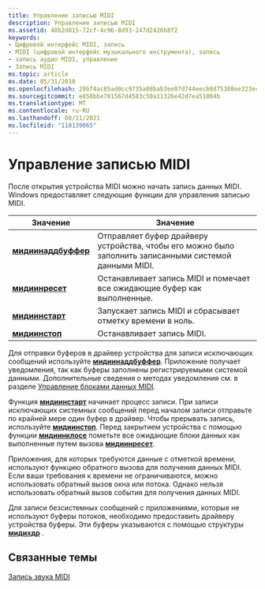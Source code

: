 ```yaml
---
title: Управление записью MIDI
description: Управление записью MIDI
ms.assetid: 48b2d815-72cf-4c96-8d93-247d2426b8f2
keywords:
- Цифровой интерфейс MIDI, запись
- MIDI (цифровой интерфейс музыкального инструмента), запись
- запись аудио MIDI, управление
- Запись MIDI
ms.topic: article
ms.date: 05/31/2018
ms.openlocfilehash: 29bf4ac85ad0cc9735a08bab3ee07d744eecb0d75308ee323ec93c1c69b1a9e3
ms.sourcegitcommit: e858bbe701567d4583c50a11326e42d7ea51804b
ms.translationtype: MT
ms.contentlocale: ru-RU
ms.lasthandoff: 08/11/2021
ms.locfileid: "118139065"
---
```

# <a name="managing-midi-recording"></a>Управление записью MIDI

После открытия устройства MIDI можно начать запись данных MIDI. Windows предоставляет следующие функции для управления записью MIDI.



| Значение                                      | Значение                                                                                           |
|--------------------------------------------|---------------------------------------------------------------------------------------------------|
| [**мидиинаддбуффер**](/windows/win32/api/mmeapi/nf-mmeapi-midiinaddbuffer) | Отправляет буфер драйверу устройства, чтобы его можно было заполнить записанными системой данными MIDI. |
| [**мидиинресет**](/windows/win32/api/mmeapi/nf-mmeapi-midiinreset)         | Останавливает запись MIDI и помечает все ожидающие буфер как выполненные.                                       |
| [**мидиинстарт**](/windows/win32/api/mmeapi/nf-mmeapi-midiinstart)         | Запускает запись MIDI и сбрасывает отметку времени в ноль.                                          |
| [**мидиинстоп**](/windows/win32/api/mmeapi/nf-mmeapi-midiinstop)           | Останавливает запись MIDI.                                                                             |



 

Для отправки буферов в драйвер устройства для записи исключающих сообщений используйте [**мидиинаддбуффер**](/windows/win32/api/mmeapi/nf-mmeapi-midiinaddbuffer). Приложение получает уведомления, так как буферы заполнены регистрируемыми системой данными. Дополнительные сведения о методах уведомления см. в разделе [Управление блоками данных MIDI](managing-midi-data-blocks.md).

Функция [**мидиинстарт**](/windows/win32/api/mmeapi/nf-mmeapi-midiinstart) начинает процесс записи. При записи исключающих системных сообщений перед началом записи отправьте по крайней мере один буфер в драйвер. Чтобы прерывать запись, используйте [**мидиинстоп**](/windows/win32/api/mmeapi/nf-mmeapi-midiinstop). Перед закрытием устройства с помощью функции [**мидиинклосе**](/windows/win32/api/mmeapi/nf-mmeapi-midiinclose) пометьте все ожидающие блоки данных как выполненные путем вызова [**мидиинресет**](/windows/win32/api/mmeapi/nf-mmeapi-midiinreset).

Приложения, для которых требуются данные с отметкой времени, используют функцию обратного вызова для получения данных MIDI. Если ваши требования к времени не ограничиваются, можно использовать обратный вызов окна или потока. Однако нельзя использовать обратный вызов события для получения данных MIDI.

Для записи безсистемных сообщений с приложениями, которые не используют буферы потоков, необходимо предоставить драйверу устройства буферы. Эти буферы указываются с помощью структуры [**мидихдр**](/windows/win32/api/mmeapi/ns-mmeapi-midihdr) .

## <a name="related-topics"></a>Связанные темы

<dl> <dt>

[Запись звука MIDI](recording-midi-audio.md)
</dt> </dl>

 

 
